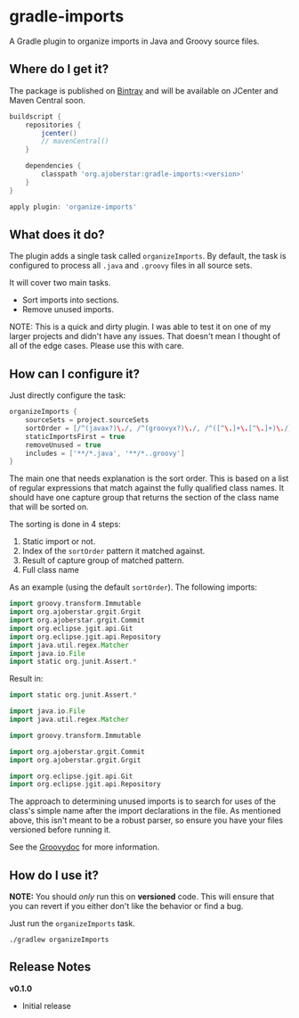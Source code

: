 # gradle-imports

A Gradle plugin to organize imports in Java and Groovy source files.

## Where do I get it?

The package is published on [Bintray](https://bintray.com/ajoberstar/gradle-plugins/org.ajoberstar%3Agradle-imports)
and will be available on JCenter and Maven Central soon.

```groovy
buildscript {
	repositories {
		jcenter()
		// mavenCentral()
	}

	dependencies {
		classpath 'org.ajoberstar:gradle-imports:<version>'
	}
}

apply plugin: 'organize-imports'
```

## What does it do?

The plugin adds a single task called `organizeImports`. By default, the task is configured
to process all `.java` and `.groovy` files in all source sets.

It will cover two main tasks.

- Sort imports into sections.
- Remove unused imports.

NOTE: This is a quick and dirty plugin. I was able to test it on one of my larger projects and didn't have any issues.
That doesn't mean I thought of all of the edge cases. Please use this with care.

## How can I configure it?

Just directly configure the task:

```groovy
organizeImports {
	sourceSets = project.sourceSets
	sortOrder = [/^(javax?)\./, /^(groovyx?)\./, /^([^\.]+\.[^\.]+)\./]
	staticImportsFirst = true
	removeUnused = true
	includes = ['**/*.java', '**/*..groovy']
}
```

The main one that needs explanation is the sort order. This is based on a list of regular expressions that match
against the fully qualified class names. It should have one capture group that returns the section of the class name
that will be sorted on.

The sorting is done in 4 steps:
1. Static import or not.
1. Index of the `sortOrder` pattern it matched against.
1. Result of capture group of matched pattern.
1. Full class name

As an example (using the default `sortOrder`). The following imports:

```groovy
import groovy.transform.Immutable
import org.ajoberstar.grgit.Grgit
import org.ajoberstar.grgit.Commit
import org.eclipse.jgit.api.Git
import org.eclipse.jgit.api.Repository
import java.util.regex.Matcher
import java.io.File
import static org.junit.Assert.*
```

Result in:

```groovy
import static org.junit.Assert.*

import java.io.File
import java.util.regex.Matcher

import groovy.transform.Immutable

import org.ajoberstar.grgit.Commit
import org.ajoberstar.grgit.Grgit

import org.eclipse.jgit.api.Git
import org.eclipse.jgit.api.Repository
```

The approach to determining unused imports is to search for uses of the class's simple name after the import
declarations in the file. As mentioned above, this isn't meant to be a robust parser, so ensure you have your files
versioned before running it.

See the [Groovydoc](http://ajoberstar.org/gradle-imports/docs/groovydoc/) for more information.

## How do I use it?

**NOTE:** You should *only* run this on **versioned** code. This will ensure that you can revert if you either don't
like the behavior or find a bug.

Just run the `organizeImports` task.

```
./gradlew organizeImports
```

## Release Notes

**v0.1.0**

- Initial release
